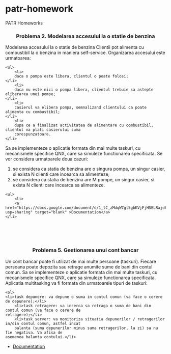 patr-homework
=============
PATR Homeworks
<h3 align="center">Problema 2. Modelarea accesului la o statie de benzina</h3>
<p>Modelarea accesului la o statie de benzina
Clientii pot alimenta cu combustibil la o benzina in maniera self-service. Organizarea accesului
este urmatoarea:


	<ul>
		<li>
		daca o pompa este libera, clientul o poate folosi;
	</li>
		<li>
		daca nu este nici o pompa libera, clientul trebuie sa astepte eliberarea unei pompe;
	</li>
		<li>
		casierul va elibera pompa, semnalizand clientului ca poate alimenta cu combustibil;
	</li>
		<li>
		dupa ce a finalizat activitatea de alimentare cu combustibil, clientul va plati casierului suma
		corespunzatoare.
	</li>
</ul>
</p>
<p>
Sa se implementeze o aplicatie formata din mai multe taskuri, cu mecanismele specifice QNX,
care sa simuleze functionarea specificata. Se vor considera urmatoarele doua cazuri:
	<ol>
		<li>
		se considera ca statia de benzina are o singura pompa, un singur casier, si exista N clienti care
		incearca sa alimenteze;
	</li>
		<li>
		se considera ca statia de benzina are M pompe, un singur casier, si exista N clienti care
		incearca sa alimenteze.
	</li>
</ol>

	<ul>
		<li>
		<a href="https://docs.google.com/document/d/1_tC_zMdqW7gt5gbKVjFjHSELRajd6kXJ5KmmjQyHk4o/edit?usp=sharing" target="blank" >Documentation</a>
	</li>
	
</ul>
</p>
<br />
<br />
<br />
<h3 align="center">Problema 5. Gestionarea unui cont bancar</h3>
<p>
Un cont bancar poate fi utilizat de mai multe persoane (taskuri). Fiecare persoana poate
depozita sau retrage anumite sume de bani din contul comun.
Sa se implementeze o aplicatie formata din mai multe taskuri, cu mecanismele specifice QNX,
care sa simuleze functionarea specificata. Aplicatia multitasking va fi formata din urmatoarele tipuri
de taskuri:

	<ol>
	<li>task depunere: va depune o suma in contul comun (va face o cerere de depunere);</li>
		<li>task retragere: va incerca sa retraga o suma de bani din contul comun (va face o cerere de
	retragere);</li>
		<li>task server: va monitoriza situatia depunerilor / retragerilor in/din contul comun, astfel incat
		balanta (suma depunerilor minus suma retragerilor, la zi) sa nu fie negativa. Va afisa de
	asemenea balanta contului.</li>
</ol>

<ul>
		<li>
		<a href="https://docs.google.com/document/d/1U4NeSNT98vvow49kn-eiv0dv3gdUPRsveOCw1B8fIPs/edit?usp=sharing" target="blank" >Documentation</a>
	</li>
</ul>
</p>
